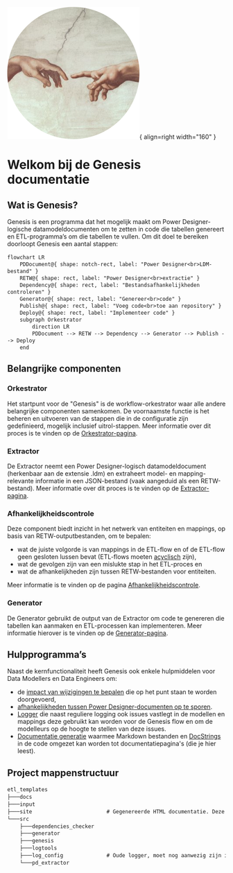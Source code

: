 ![Genesis](images/logo.png){ align=right width="160" }

# Welkom bij de Genesis documentatie

## Wat is Genesis?

Genesis is een programma dat het mogelijk maakt om Power Designer-logische datamodeldocumenten om te zetten in code die tabellen genereert en ETL-programma’s om die tabellen te vullen. Om dit doel te bereiken doorloopt Genesis een aantal stappen:

```mermaid
flowchart LR
    PDDocument@{ shape: notch-rect, label: "Power Designer<br>LDM-bestand" }
    RETW@{ shape: rect, label: "Power Designer<br>extractie" }
    Dependency@{ shape: rect, label: "Bestandsafhankelijkheden controleren" }
    Generator@{ shape: rect, label: "Genereer<br>code" }
    Publish@{ shape: rect, label: "Voeg code<br>toe aan repository" }
    Deploy@{ shape: rect, label: "Implementeer code" }
    subgraph Orkestrator
        direction LR
        PDDocument --> RETW --> Dependency --> Generator --> Publish --> Deploy
    end
```

## Belangrijke componenten

### Orkestrator

Het startpunt voor de "Genesis" is de workflow-orkestrator waar alle andere belangrijke componenten samenkomen. De voornaamste functie is het beheren en uitvoeren van de stappen die in de configuratie zijn gedefinieerd, mogelijk inclusief uitrol-stappen. Meer informatie over dit proces is te vinden op de [Orkestrator-pagina](Orkestrator.md).

### Extractor

De Extractor neemt een Power Designer-logisch datamodeldocument (herkenbaar aan de extensie .ldm) en extraheert model- en mapping-relevante informatie in een JSON-bestand (vaak aangeduid als een RETW-bestand). Meer informatie over dit proces is te vinden op de [Extractor-pagina](Extractor.md).

### Afhankelijkheidscontrole

Deze component biedt inzicht in het netwerk van entiteiten en mappings, op basis van RETW-outputbestanden, om te bepalen:

* wat de juiste volgorde is van mappings in de ETL-flow en of de ETL-flow geen gesloten lussen bevat (ETL-flows moeten [acyclisch](https://nl.wikipedia.org/wiki/Gerichte_acyclische_graaf) zijn),
* wat de gevolgen zijn van een mislukte stap in het ETL-proces en
* wat de afhankelijkheden zijn tussen RETW-bestanden voor entiteiten.

Meer informatie is te vinden op de pagina [Afhankelijkheidscontrole](Dependency_checker.md).

### Generator

De Generator gebruikt de output van de Extractor om code te genereren die tabellen kan aanmaken en ETL-processen kan implementeren. Meer informatie hierover is te vinden op de [Generator-pagina](Generator.md).

## Hulpprogramma’s

Naast de kernfunctionaliteit heeft Genesis ook enkele hulpmiddelen voor Data Modellers en Data Engineers om:

* de [impact van wijzigingen te bepalen](Dependency_checker.md) die op het punt staan te worden doorgevoerd,
* [afhankelijkheden tussen Power Designer-documenten op te sporen](Dependency_checker.md).
* [Logger](Logtools.md) die naast reguliere logging ook issues vastlegt in de modellen en mappings deze gebruikt kan worden voor de Genesis flow en om de modelleurs op de hoogte te stellen van deze issues.
* [Documentatie generatie](Documentation_Creation.md) waarmee Markdown bestanden en [DocStrings](https://en.wikipedia.org/wiki/Docstring) in de code omgezet kan worden tot documentatiepagina's (die je hier leest).

## Project mappenstructuur

```md
etl_templates
├───docs
├───input
├───site                        # Gegenereerde HTML documentatie. Deze directory is niet aanwezig in het repository maar wordt aangemaakt
└───src
    ├───dependencies_checker
    ├───generator
    ├───genesis
    ├───logtools
    ├───log_config              # Oude logger, moet nog aanwezig zijn indien code nod gebruik maakt van de oude
    └───pd_extractor
```
